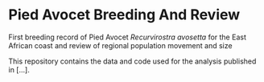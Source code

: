 # Pied Avocet Breeding And Review
First breeding record of Pied Avocet *Recurvirostra avosetta* for the East African coast and review of regional population movement and size

This repository contains the data and code used for the analysis published in [...]. 
